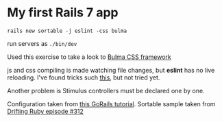 # My first Rails 7 app

`rails new sortable -j eslint -css bulma`

run servers as `./bin/dev`

Used this exercise to take a look to [Bulma CSS framework](https://bulma.io/)

js and css compiling is made watching file changes, but **eslint** has no live reloading. I've found tricks such [this](https://www.colby.so/posts/live-reloading-with-esbuild-and-rails), but not tried yet.

Another problem is Stimulus controllers must be declared one by one.

Configuration taken from [this GoRails tutorial](https://gorails.com/episodes/esbuild-jsbundling-rails).
Sortable sample taken from [Drifting Ruby episode #312](https://www.driftingruby.com/episodes/importmaps-in-rails-7)
